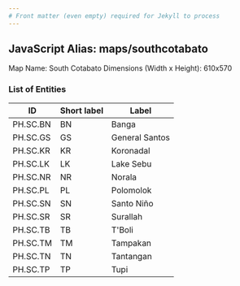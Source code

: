 ```yaml
---
# Front matter (even empty) required for Jekyll to process
---
```


## JavaScript Alias: maps/southcotabato

Map Name: South Cotabato
Dimensions (Width x Height): 610x570





### List of Entities

ID | Short label | Label
---|---|---|
PH.SC.BN | BN | Banga
PH.SC.GS | GS | General Santos
PH.SC.KR | KR | Koronadal
PH.SC.LK | LK | Lake Sebu
PH.SC.NR | NR | Norala
PH.SC.PL | PL | Polomolok
PH.SC.SN | SN | Santo Niño
PH.SC.SR | SR | Surallah
PH.SC.TB | TB | T'Boli
PH.SC.TM | TM | Tampakan
PH.SC.TN | TN | Tantangan
PH.SC.TP | TP | Tupi